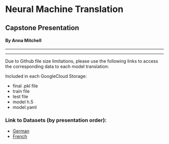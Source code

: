 # Neural Machine Translation
## Capstone Presentation 
#### By Anna Mitchell
***

***
Due to Github file size limitations, please use the following links to access the corresponding data to each model translation:

Included in each GoogleCloud Storage:
- final .pkl file
- train file
- test file
- model h.5
- model.yaml

### Link to Datasets (by presentation order):
- [German](https://console.cloud.google.com/storage/browser/capstone_data;tab=objects?forceOnBucketsSortingFiltering=false&authuser=1&project=dauntless-gate-291813&supportedpurview=project&prefix=&forceOnObjectsSortingFiltering=false)
- [French](https://console.cloud.google.com/storage/browser/capstone_data/French?authuser=1&project=dauntless-gate-291813&supportedpurview=project&pageState=(%22StorageObjectListTable%22:(%22f%22:%22%255B%255D%22))&prefix=&forceOnObjectsSortingFiltering=false)
